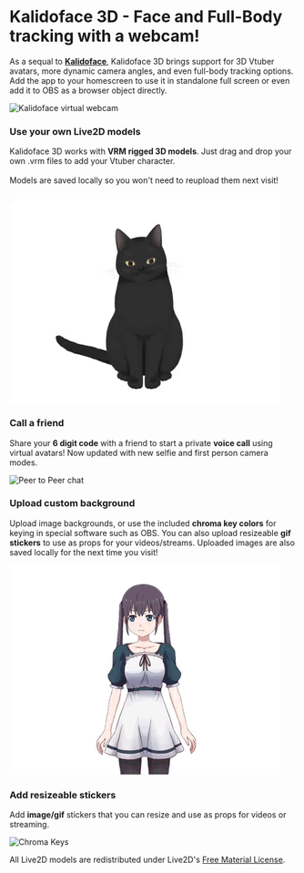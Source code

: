 # Kalidoface 3D - Face and Full-Body tracking with a webcam!

As a sequal to <a href='https://kalidoface.com' target='_blank'><b>Kalidoface</b></a>, Kalidoface 3D brings support for 3D Vtuber avatars, more dynamic camera angles, and even full-body tracking options. Add the app to your homescreen to use it in standalone full screen or even add it to OBS as a browser object directly.

![Kalidoface virtual webcam](https://raw.githubusercontent.com/yeemachine/kalidoface-live2d-models/main/promo/TW-Promo-short.gif)

### Use your own Live2D models

Kalidoface 3D works with <b>VRM rigged 3D models</b>. Just drag and drop your own .vrm files to add your Vtuber character.<br><br>Models are saved locally so you won't need to reupload them next visit!

![Live2D files support](https://raw.githubusercontent.com/yeemachine/kalidoface-live2d-models/main/FTUE/ftue-live2d.mp4.gif)


### Call a friend

Share your <b>6 digit code</b> with a friend to start a private <b>voice call</b> using virtual avatars! Now updated with new selfie and first person camera modes.

![Peer to Peer chat](https://raw.githubusercontent.com/yeemachine/kalidoface-live2d-models/main/FTUE/ftue-call.mp4.gif)


### Upload custom background

Upload image backgrounds, or use the included <b>chroma key colors</b> for keying in special software such as OBS. You can also upload resizeable <b>gif stickers</b> to use as props for your videos/streams. Uploaded images are also saved locally for the next time you visit!

![Chroma Keys](https://raw.githubusercontent.com/yeemachine/kalidoface-live2d-models/main/FTUE/ftue-bg.mp4.gif)


### Add resizeable stickers

Add <b>image/gif</b> stickers that you can resize and use as props for videos or streaming.

![Chroma Keys](https://raw.githubusercontent.com/yeemachine/kalidoface-live2d-models/main/FTUE/ftue-sticker.mp4.gif)



All Live2D models are redistributed under
Live2D's [Free Material License](https://www.live2d.com/eula/live2d-free-material-license-agreement_en.html).

